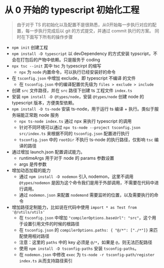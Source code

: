 # 从 0 开始的 typescript 初始化工程

> 由于对于 TS 的初始化以及配置不是很熟悉，从0开始每一步执行对应的配置，每一步执行完成后以 git 的方式提交，并通过 commit 执行的方案。
> 同时在下面写下所有的操作步骤

- `npm init` 创建工程
- `npm install -D typescript` 以 devDependency 的方式安装 typscript，不会在打包后的产物中依赖。只是服务于 coding
- `npx tsc --init` 其中 tsc 为 typescirpt 的缩写
    - `npx` 为 `node` 内置命令，可以执行已经安装好的命令
- 在 `tsconfig.json` 中增加 exclude，即 typescript 不编译 的文件
    - 在 `tsconfig.json` 中的编译配置优先级为 `files > exclude > include`
- 创建 `src` 文件路径，并在 `src` 路径下创建 ts 工程文件 `index.ts`
- 安装 `npm install -D @types/node`，安装 `@types/node` 创建 node 的 typescript 版本，方便类型依赖。
- `npm install -D ts-node` 安装 ts-node，用于运行 ts 编译 + 执行。类似于服务端能正常跑 node 服务
    - `npx ts-node index.ts` 通过 npx 来执行 typescript 的调用
    - 针对不同环境可以通过 `npx ts-node --project tsconfig.json src/index.ts` 来根据不同的 `tsconfig.json` 配置进行执行
    - `tsconfig.json` 中的 `rootDir` 不执行 ts-node 的执行路径，仅影响 `tsc` 编译的路径
- 通过增加 launch.json 配置调试能力。
    - runtimeArgs 用于对于 node 的 params 参数设置
    - args 是传参数
- 增加动态加载的能力
    - 通过 `npm install -D nodemon` 引入 nodemon，这里不调用 `@types/nodemon` 是因为这个命令我们是用于外部调用，不需要在代码中进行调用。
    - 通过 `nodemon.json` 来配置 `nodemond` 需要监听的位置，以及需要执行的命令
- 增加路径定制能力，比如说在代码中使用 `import * as Test from '@/utils/utils'`
    - 在 `tsconfig.json` 中增加 `"compilerOptions.baseUrl": "src"`，这个用于设置引用文件的时候的根路径
    - 在 `tsconfig.json` 的 `compilerOptions.paths: { "@/*": ["./*"]}` 来匹配使用相对路径
    - 注意：这里的 `paths` 中的 key 必须是 `@/*`，如果是 `@`，则无法匹配路径
    - 使用 `npm install -D tsconfig-paths` 安装 `tsconfig-paths`。
    - 在 `nodemon.json` 中修改 `exec` 为 `ts-node -r tsconfig-path/register index.ts` 从而支持路径索引
